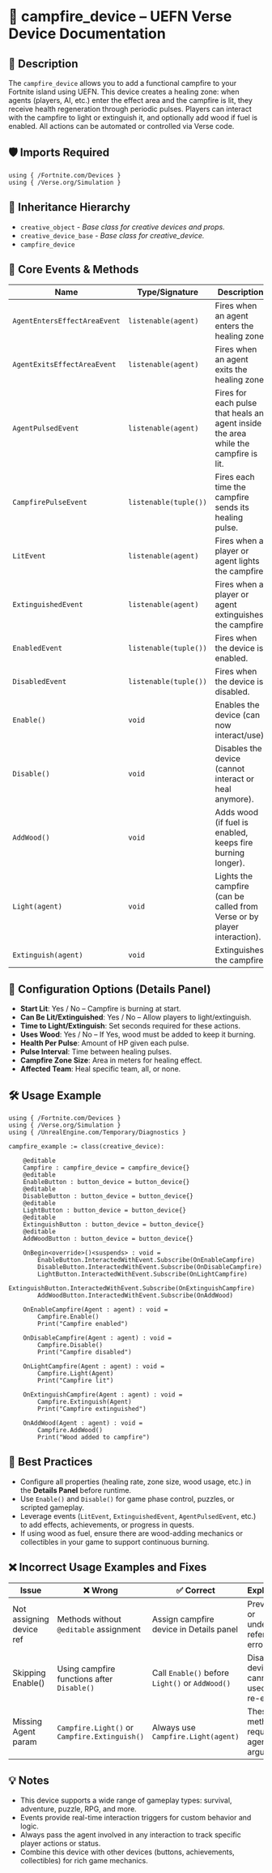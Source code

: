# 📘 campfire_device – UEFN Verse Device Documentation

## 🔹 Description
The `campfire_device` allows you to add a functional campfire to your Fortnite island using UEFN. This device creates a healing zone: when agents (players, AI, etc.) enter the effect area and the campfire is lit, they receive health regeneration through periodic pulses. Players can interact with the campfire to light or extinguish it, and optionally add wood if fuel is enabled. All actions can be automated or controlled via Verse code.

## 🛡 Imports Required
```verse
using { /Fortnite.com/Devices }
using { /Verse.org/Simulation }
```

## 🔗 Inheritance Hierarchy
- `creative_object` - *Base class for creative devices and props.*
- `creative_device_base` - *Base class for creative_device.*
- `campfire_device`

## 🧹 Core Events & Methods
| Name | Type/Signature | Description |
|------|----------------|-------------|
| `AgentEntersEffectAreaEvent` | `listenable(agent)` | Fires when an agent enters the healing zone. |
| `AgentExitsEffectAreaEvent` | `listenable(agent)` | Fires when an agent exits the healing zone. |
| `AgentPulsedEvent` | `listenable(agent)` | Fires for each pulse that heals an agent inside the area while the campfire is lit. |
| `CampfirePulseEvent` | `listenable(tuple())` | Fires each time the campfire sends its healing pulse. |
| `LitEvent` | `listenable(agent)` | Fires when a player or agent lights the campfire. |
| `ExtinguishedEvent` | `listenable(agent)` | Fires when a player or agent extinguishes the campfire. |
| `EnabledEvent` | `listenable(tuple())` | Fires when the device is enabled. |
| `DisabledEvent` | `listenable(tuple())` | Fires when the device is disabled. |
| `Enable()` | `void` | Enables the device (can now interact/use). |
| `Disable()` | `void` | Disables the device (cannot interact or heal anymore). |
| `AddWood()` | `void` | Adds wood (if fuel is enabled, keeps fire burning longer). |
| `Light(agent)` | `void` | Lights the campfire (can be called from Verse or by player interaction). |
| `Extinguish(agent)` | `void` | Extinguishes the campfire. |

## 📃 Configuration Options (Details Panel)
- **Start Lit**: Yes / No – Campfire is burning at start.
- **Can Be Lit/Extinguished**: Yes / No – Allow players to light/extinguish.
- **Time to Light/Extinguish**: Set seconds required for these actions.
- **Uses Wood**: Yes / No – If Yes, wood must be added to keep it burning.
- **Health Per Pulse**: Amount of HP given each pulse.
- **Pulse Interval**: Time between healing pulses.
- **Campfire Zone Size**: Area in meters for healing effect.
- **Affected Team**: Heal specific team, all, or none.

## 🛠 Usage Example
```verse
using { /Fortnite.com/Devices }
using { /Verse.org/Simulation }
using { /UnrealEngine.com/Temporary/Diagnostics }

campfire_example := class(creative_device):

    @editable
    Campfire : campfire_device = campfire_device{}
    @editable
    EnableButton : button_device = button_device{}
    @editable
    DisableButton : button_device = button_device{}
    @editable
    LightButton : button_device = button_device{}
    @editable
    ExtinguishButton : button_device = button_device{}
    @editable
    AddWoodButton : button_device = button_device{}

    OnBegin<override>()<suspends> : void =
        EnableButton.InteractedWithEvent.Subscribe(OnEnableCampfire)
        DisableButton.InteractedWithEvent.Subscribe(OnDisableCampfire)
        LightButton.InteractedWithEvent.Subscribe(OnLightCampfire)
        ExtinguishButton.InteractedWithEvent.Subscribe(OnExtinguishCampfire)
        AddWoodButton.InteractedWithEvent.Subscribe(OnAddWood)

    OnEnableCampfire(Agent : agent) : void =
        Campfire.Enable()
        Print("Campfire enabled")

    OnDisableCampfire(Agent : agent) : void =
        Campfire.Disable()
        Print("Campfire disabled")

    OnLightCampfire(Agent : agent) : void =
        Campfire.Light(Agent)
        Print("Campfire lit")

    OnExtinguishCampfire(Agent : agent) : void =
        Campfire.Extinguish(Agent)
        Print("Campfire extinguished")

    OnAddWood(Agent : agent) : void =
        Campfire.AddWood()
        Print("Wood added to campfire")
```

## 🧠 Best Practices
- Configure all properties (healing rate, zone size, wood usage, etc.) in the **Details Panel** before runtime.
- Use `Enable()` and `Disable()` for game phase control, puzzles, or scripted gameplay.
- Leverage events (`LitEvent`, `ExtinguishedEvent`, `AgentPulsedEvent`, etc.) to add effects, achievements, or progress in quests.
- If using wood as fuel, ensure there are wood-adding mechanics or collectibles in your game to support continuous burning.

## ❌ Incorrect Usage Examples and Fixes
| Issue | ❌ Wrong | ✅ Correct | Explanation |
|-------|-----------|--------------|-------------|
| Not assigning device ref | Methods without `@editable` assignment | Assign campfire device in Details panel | Prevents nil or undefined reference errors |
| Skipping Enable() | Using campfire functions after `Disable()` | Call `Enable()` before `Light()` or `AddWood()` | Disabled devices cannot be used until re-enabled |
| Missing Agent param | `Campfire.Light()` or `Campfire.Extinguish()` | Always use `Campfire.Light(agent)` | These methods require an agent argument |

## 💡 Notes
- This device supports a wide range of gameplay types: survival, adventure, puzzle, RPG, and more.
- Events provide real-time interaction triggers for custom behavior and logic.
- Always pass the agent involved in any interaction to track specific player actions or status.
- Combine this device with other devices (buttons, achievements, collectibles) for rich game mechanics.

